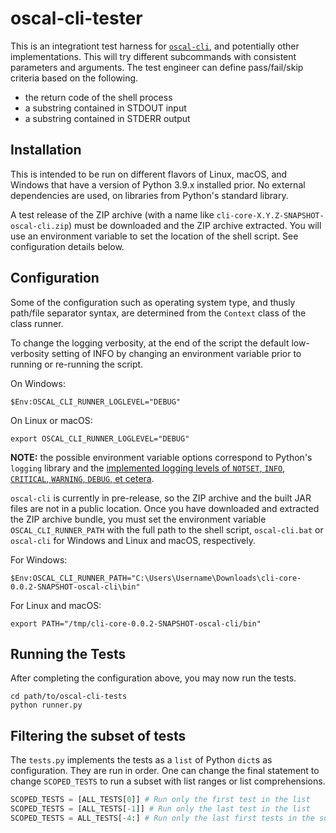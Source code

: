 # oscal-cli-tester

This is an integrationt test harness for [`oscal-cli`](https://github.com/usnistgov/oscal-cli), and potentially other implementations. This will try different subcommands with consistent parameters and arguments. The test engineer can define pass/fail/skip criteria based on the following.

- the return code of the shell process
- a substring contained in STDOUT input
- a substring contained in STDERR output

## Installation

This is intended to be run on different flavors of Linux, macOS, and Windows that have a version of Python 3.9.x installed prior. No external dependencies are used, on libraries from Python's standard library.

A test release of the ZIP archive (with a name like `cli-core-X.Y.Z-SNAPSHOT-oscal-cli.zip`) must be downloaded and the ZIP archive extracted. You will use an environment variable to set the location of the shell script. See configuration details below.

## Configuration

Some of the configuration such as operating system type, and thusly path/file separator syntax, are determined from the `Context` class of the class runner.

To change the logging verbosity, at the end of the script the default low-verbosity setting of INFO by changing an environment variable prior to running or re-running the script.

On Windows:

```
$Env:OSCAL_CLI_RUNNER_LOGLEVEL="DEBUG"
```

On Linux or macOS:

```
export OSCAL_CLI_RUNNER_LOGLEVEL="DEBUG"
```

**NOTE:** the possible environment variable options correspond to Python's `logging` library and the [implemented logging levels of `NOTSET`, `INFO`, `CRITICAL`, `WARNING`, `DEBUG`, et cetera](https://docs.python.org/3/library/logging.html#logging-levels).

`oscal-cli` is currently in pre-release, so the ZIP archive and the built JAR files are not in a public location. Once you have downloaded and extracted the ZIP archive bundle, you must set the environment variable `OSCAL_CLI_RUNNER_PATH` with the full path to the shell script, `oscal-cli.bat` or `oscal-cli` for Windows and Linux and macOS, respectively.

For Windows:

```
$Env:OSCAL_CLI_RUNNER_PATH="C:\Users\Username\Downloads\cli-core-0.0.2-SNAPSHOT-oscal-cli\bin"
```

For Linux and macOS:

```
export PATH="/tmp/cli-core-0.0.2-SNAPSHOT-oscal-cli/bin"
```

## Running the Tests

After completing the configuration above, you may now run the tests.

```
cd path/to/oscal-cli-tests
python runner.py
```

## Filtering the subset of tests

The `tests.py` implements the tests as a `list` of Python `dict`s as configuration. They are run in order. One can change the final statement to change `SCOPED_TESTS` to run a subset with list ranges or list comprehensions.

```py
SCOPED_TESTS = [ALL_TESTS[0]] # Run only the first test in the list
SCOPED_TESTS = [ALL_TESTS[-1]] # Run only the last test in the list
SCOPED_TESTS = ALL_TESTS[-4:] # Run only the last first tests in the suite
```